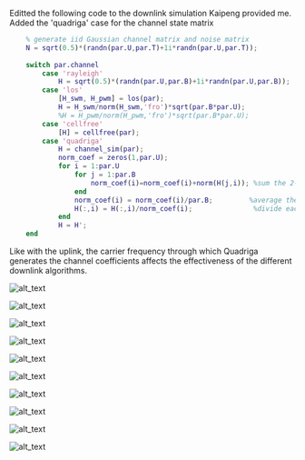 Editted the following code to the downlink simulation Kaipeng provided me. Added the 'quadriga' case for the channel state matrix

```Matlab
    % generate iid Gaussian channel matrix and noise matrix
    N = sqrt(0.5)*(randn(par.U,par.T)+1i*randn(par.U,par.T));
    
    switch par.channel
        case 'rayleigh'
            H = sqrt(0.5)*(randn(par.U,par.B)+1i*randn(par.U,par.B));
        case 'los'
            [H_swm, H_pwm] = los(par);
            H = H_swm/norm(H_swm,'fro')*sqrt(par.B*par.U);
            %H = H_pwm/norm(H_pwm,'fro')*sqrt(par.B*par.U);
        case 'cellfree'
            [H] = cellfree(par);      
        case 'quadriga'
            H = channel_sim(par);
            norm_coef = zeros(1,par.U);                    
            for i = 1:par.U
                for j = 1:par.B
                    norm_coef(i)=norm_coef(i)+norm(H(j,i)); %sum the 2-norms of each column
                end
                norm_coef(i) = norm_coef(i)/par.B;         %average the 2-norm sum
                H(:,i) = H(:,i)/norm_coef(i);               %divide each entry of QuaDRiGa channel by avg 2-norm
            end
            H = H';
    end
 ```

Like with the uplink, the carrier frequency through which Quadriga generates the channel coefficients affects the effectiveness of the different downlink algorithms.


![alt_text](https://github.com/JamesMcNaney/Summer19_MIMO/blob/master/Quadriga/tutorials/downlink_figs/berlinUmaNlos_fc10e6.png)

![alt_text](https://github.com/JamesMcNaney/Summer19_MIMO/blob/master/Quadriga/tutorials/downlink_figs/berlinUmaNlos_fc20e6.png)

![alt_text](https://github.com/JamesMcNaney/Summer19_MIMO/blob/master/Quadriga/tutorials/downlink_figs/berlinUmaNlos_fc30e6.png)

![alt_text](https://github.com/JamesMcNaney/Summer19_MIMO/blob/master/Quadriga/tutorials/downlink_figs/berlinUmaNlos_fc10e9.png)

![alt_text](https://github.com/JamesMcNaney/Summer19_MIMO/blob/master/Quadriga/tutorials/downlink_figs/freespace_fc10e6.png)

![alt_text](https://github.com/JamesMcNaney/Summer19_MIMO/blob/master/Quadriga/tutorials/downlink_figs/freespace_fc20e6.png)

![alt_text](https://github.com/JamesMcNaney/Summer19_MIMO/blob/master/Quadriga/tutorials/downlink_figs/freespace_fc60e6.png)

![alt_text](https://github.com/JamesMcNaney/Summer19_MIMO/blob/master/Quadriga/tutorials/downlink_figs/freespace_fc30e9.png)

![alt_text](https://github.com/JamesMcNaney/Summer19_MIMO/blob/master/Quadriga/tutorials/downlink_figs/mmMagicLOS_fc10e6.png)

![alt_text](https://github.com/JamesMcNaney/Summer19_MIMO/blob/master/Quadriga/tutorials/downlink_figs/mmMagicLOS_fc10e9.png)
